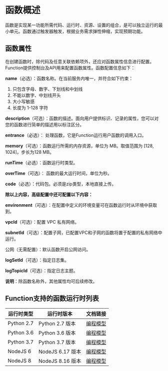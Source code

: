 # 函数概述

函数是实现某一功能所需代码、运行时、资源、设置的组合，是可以独立运行的最小单元。函数通过触发器触发，根据业务需求弹性伸缩，实现预期功能。

## 函数属性

在创建函数时，除代码及任意关联依赖项外，还应对函数属性信息进行配置。Function提供控制台及API用来配置函数属性。函数配置信息如下：

**name**（必选）：函数名称。在当前服务内唯一，并符合如下约束：

   1. 只包含字母、数字、下划线和中划线
   2. 不能以数字、中划线开头
   3. 大小写敏感
   4. 长度为 1-128 字符
                         
**description**（可选）：函数的描述。面向用户提供标识、记录的属性，您可以对您的函数进行简单的描述用以标注区分。 

**entrance**（必选）： 处理函数，它是Function运行用户函数的调用入口。

**memory**（可选）：函数运行所需的内存资源，单位为 MB。取值范围为 [128, 1024]，步长为128 MB。

**runTime**（必选）：函数运行时类型。

**overTime**（可选）： 函数的最大运行时间，单位为秒。


**code**（必选）：代码包。必须是zip类型，本地直接上传。


**除以上内容，高级配置中还可配置以下内容：**

**environment**（可选）：在配置中定义的环境变量可在函数运行时从环境中获取到。

**vpcId**（可选）：配置 VPC 私有网络。

**subnetId**（可选）：配置子网，已配置VPC和子网的函数将置于配置的私有网络中运行。

公网（无需配置）：默认函数开启公网访问。

**logSetId**（可选）：指定日志集。

**logTopicId**（可选）：指定日志主题。

**说明**：除函数名称外，其他属性均可后续修改。

## Function支持的函数运行时列表


| 运行时类型 | 运行时版本 | 文档链接 |
| ---------- | -------- | -------- |
| Python 2.7  | Python 2.7 版本 | [编程模型](runtime/python.md) |  
| Python 3.6   | Python 3.6 版本 | [编程模型](runtime/python.md) | 
| Python 3.7   | Python 3.7 版本 | [编程模型](runtime/python.md) | 
| NodeJS 6    | NodeJS 6.17 版本 | [编程模型](runtime/nodejs.md) | 
| NodeJS 8    | NodeJS 8.16 版本 | [编程模型](runtime/nodejs.md) | 
